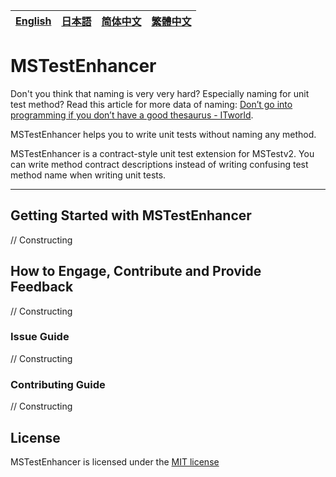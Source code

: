 [English][en]|[日本語][jp]|[简体中文][zh-chs]|[繁體中文][zh-cht]
-|-|-|-

[en]: /README.md
[jp]: /README.jp.md
[zh-chs]: /README.zh-chs.md
[zh-cht]: /README.zh-cht.md

# MSTestEnhancer

Don't you think that naming is very very hard? Especially naming for unit test method? Read this article for more data of naming: [Don’t go into programming if you don’t have a good thesaurus - ITworld](https://www.itworld.com/article/2833265/cloud-computing/don-t-go-into-programming-if-you-don-t-have-a-good-thesaurus.html).

MSTestEnhancer helps you to write unit tests without naming any method.

MSTestEnhancer is a contract-style unit test extension for MSTestv2. You can write method contract descriptions instead of writing confusing test method name when writing unit tests.

---

## Getting Started with MSTestEnhancer

// Constructing

## How to Engage, Contribute and Provide Feedback

// Constructing

### Issue Guide

// Constructing

### Contributing Guide

// Constructing

## License

MSTestEnhancer is licensed under the [MIT license](/LICENSE)
